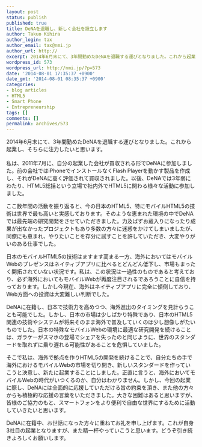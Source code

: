 ```yaml
---
layout: post
status: publish
published: true
title: DeNAを退職し、新しく会社を設立します
author: Takuo Kihira
author_login: tax
author_email: tax@nmi.jp
author_url: http://
excerpt: 2014年6月末にて、3年間勤めたDeNAを退職する運びとなりました。これから起業し、そちらに注力したいと思います。<br />
wordpress_id: 573
wordpress_url: http://nmi.jp/?p=573
date: '2014-08-01 17:35:37 +0900'
date_gmt: '2014-08-01 08:35:37 +0900'
categories:
- blog articles
- HTML5
- Smart Phone
- Entrepreneurship
tags: []
comments: []
permalink: archives/573
---
```

<p>2014年6月末にて、3年間勤めたDeNAを退職する運びとなりました。これから起業し、そちらに注力したいと思います。<br />
<a id="more"></a><a id="more-573"></a><br />
私は、2011年7月に、自分の起業した会社が買収される形でDeNAに参加しました。前の会社ではiPhoneでインストールなくFlash Playerを動かす製品を作成し、それがDeNAに高く評価されて買収されました。以後、DeNAでは3年弱にわたり、HTML5総括という立場で社内外でHTML5に関わる様々な活動に参加しました。</p>
<p>ここ数年間の活動を振り返ると、今の日本のHTML5、特にモバイルHTML5の技術は世界で最も高いと実感しております。そのような恵まれた環境の中でDeNAでは最先端の研究開発をさせていただきました。力及ばずお蔵入りになったり成果が出なかったプロジェクトもあり多数の方々に迷惑をかけてしまいましたが、同僚にも恵まれ、やりたいことを存分に試すことを許していただき、大変やりがいのある仕事でした。</p>
<p>日本のモバイルHTML5の技術はますます高まる一方、海外においてはモバイルWebのプレゼンスはネイティブアプリに比べるとどんどん低下し、市場もまったく開拓されていない状況です。私は、この状況は一過性のものであると考えており、必ず海外においてもモバイルWebが再度注目されるであろうことに自信を持っております。しかし今現在、海外はネイティブアプリに完全に傾倒しており、Web方面への投資は大変難しい判断でした。</p>
<p>DeNAに在籍し、日本で技術力を高めつつ、海外進出のタイミングを見計らうことも可能でした。しかし、日本の市場は少しばかり特殊であり、日本のHTML5関連の技術やシステムが将来そのまま海外で普及していくのは少し想像しがたいものでした。日本の特殊なモバイルWebの環境に最適な研究開発を続けることは、ガラケーがスマホの登場でシェアを失ったのと同じように、世界のスタンダードを取れずに乗り遅れる可能性があることを危惧していました。</p>
<p>そこで私は、海外で拠点を作りHTML5の開発を続けることで、自分たちの手で海外におけるモバイルWebの市場を切り開き、新しいスタンダードを作っていこうと決意し、新たに起業することにしました。正直に言うと、海外においてモバイルWebの時代がいつくるのか、自分はわかりません。しかし、今回の起業に際し、DeNAには全面的に応援していただける旨の約束を頂き、また他の方々からも積極的な応援の言葉をいただきました。大きな困難はあると思いますが、皆様のご協力のもと、スマートフォンをより便利で自由な世界にするために活動していきたいと思います。</p>
<p>DeNAに在籍中、お世話になった方々に重ねてお礼を申し上げます。これが自身3社目の起業となりますが、また精一杯やっていこうと思います。どうぞ引き続きよろしくお願いします。</p>
